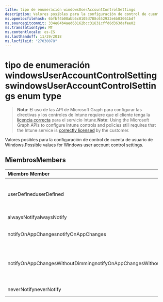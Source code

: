 ```yaml
---
title: tipo de enumeración windowsUserAccountControlSettings
description: Valores posibles para la configuración de control de cuenta de usuario de Windows.
ms.openlocfilehash: 6bfbf4b08abb5c0105d788c652932e6b03061bdf
ms.sourcegitcommit: 334e84b4aed63162bcc31831cffd6d363dafee02
ms.translationtype: MT
ms.contentlocale: es-ES
ms.lasthandoff: 11/29/2018
ms.locfileid: "27030078"
---
```

# <a name="windowsuseraccountcontrolsettings-enum-type"></a><span data-ttu-id="2bf3e-103">tipo de enumeración windowsUserAccountControlSettings</span><span class="sxs-lookup"><span data-stu-id="2bf3e-103">windowsUserAccountControlSettings enum type</span></span>

> <span data-ttu-id="2bf3e-104">**Nota:** El uso de las API de Microsoft Graph para configurar las directivas y los controles de Intune requiere que el cliente tenga la [licencia correcta](https://go.microsoft.com/fwlink/?linkid=839381) para el servicio Intune.</span><span class="sxs-lookup"><span data-stu-id="2bf3e-104">**Note:** Using the Microsoft Graph APIs to configure Intune controls and policies still requires that the Intune service is [correctly licensed](https://go.microsoft.com/fwlink/?linkid=839381) by the customer.</span></span>

<span data-ttu-id="2bf3e-105">Valores posibles para la configuración de control de cuenta de usuario de Windows.</span><span class="sxs-lookup"><span data-stu-id="2bf3e-105">Possible values for Windows user account control settings.</span></span>
## <a name="members"></a><span data-ttu-id="2bf3e-106">Miembros</span><span class="sxs-lookup"><span data-stu-id="2bf3e-106">Members</span></span>
|<span data-ttu-id="2bf3e-107">Miembro	</span><span class="sxs-lookup"><span data-stu-id="2bf3e-107">Member</span></span>|<span data-ttu-id="2bf3e-108">Valor</span><span class="sxs-lookup"><span data-stu-id="2bf3e-108">Value</span></span>|<span data-ttu-id="2bf3e-109">Descripción</span><span class="sxs-lookup"><span data-stu-id="2bf3e-109">Description</span></span>|
|:---|:---|:---|
|<span data-ttu-id="2bf3e-110">userDefined</span><span class="sxs-lookup"><span data-stu-id="2bf3e-110">userDefined</span></span>|<span data-ttu-id="2bf3e-111">0</span><span class="sxs-lookup"><span data-stu-id="2bf3e-111">0</span></span>|<span data-ttu-id="2bf3e-112">Definido por el usuario, valor predeterminado, sin intención.</span><span class="sxs-lookup"><span data-stu-id="2bf3e-112">User Defined, default value, no intent.</span></span>|
|<span data-ttu-id="2bf3e-113">alwaysNotify</span><span class="sxs-lookup"><span data-stu-id="2bf3e-113">alwaysNotify</span></span>|<span data-ttu-id="2bf3e-114">1</span><span class="sxs-lookup"><span data-stu-id="2bf3e-114">1</span></span>|<span data-ttu-id="2bf3e-115">Notificarme siempre.</span><span class="sxs-lookup"><span data-stu-id="2bf3e-115">Always notify.</span></span>|
|<span data-ttu-id="2bf3e-116">notifyOnAppChanges</span><span class="sxs-lookup"><span data-stu-id="2bf3e-116">notifyOnAppChanges</span></span>|<span data-ttu-id="2bf3e-117">2</span><span class="sxs-lookup"><span data-stu-id="2bf3e-117">2</span></span>|<span data-ttu-id="2bf3e-118">Notificar en los cambios de la aplicación.</span><span class="sxs-lookup"><span data-stu-id="2bf3e-118">Notify on app changes.</span></span>|
|<span data-ttu-id="2bf3e-119">notifyOnAppChangesWithoutDimming</span><span class="sxs-lookup"><span data-stu-id="2bf3e-119">notifyOnAppChangesWithoutDimming</span></span>|<span data-ttu-id="2bf3e-120">3</span><span class="sxs-lookup"><span data-stu-id="2bf3e-120">3</span></span>|<span data-ttu-id="2bf3e-121">Notificar en los cambios de la aplicación sin atenuar el escritorio.</span><span class="sxs-lookup"><span data-stu-id="2bf3e-121">Notify on app changes without dimming desktop.</span></span>|
|<span data-ttu-id="2bf3e-122">neverNotify</span><span class="sxs-lookup"><span data-stu-id="2bf3e-122">neverNotify</span></span>|<span data-ttu-id="2bf3e-123">4</span><span class="sxs-lookup"><span data-stu-id="2bf3e-123">4</span></span>|<span data-ttu-id="2bf3e-124">No notificar nunca.</span><span class="sxs-lookup"><span data-stu-id="2bf3e-124">Never notify.</span></span>|



